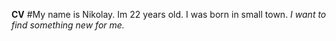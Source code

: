 **CV**
#My name is Nikolay. Im 22 years old.
I was born in small town.
*I want to find something new for me.*